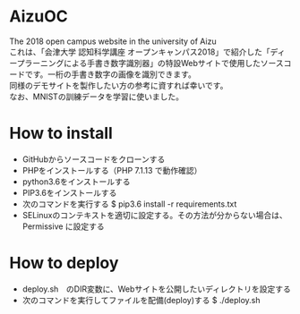 # AizuOC
The 2018 open campus website in the university of Aizu  
これは、「会津大学 認知科学講座 オープンキャンパス2018」で紹介した「ディープラーニングによる手書き数字識別器」の特設Webサイトで使用したソースコードです。一桁の手書き数字の画像を識別できます。  
同様のデモサイトを製作したい方の参考に資すれば幸いです。  
なお、MNISTの訓練データを学習に使いました。

# How to install
* GitHubからソースコードをクローンする
* PHPをインストールする（PHP 7.1.13 で動作確認）
* python3.6をインストールする
* PIP3.6をインストールする
* 次のコマンドを実行する $ pip3.6 install -r requirements.txt
* SELinuxのコンテキストを適切に設定する。その方法が分からない場合は、Permissive に設定する

# How to deploy
* deploy.sh　のDIR変数に、Webサイトを公開したいディレクトリを設定する
* 次のコマンドを実行してファイルを配備(deploy)する $ ./deploy.sh
